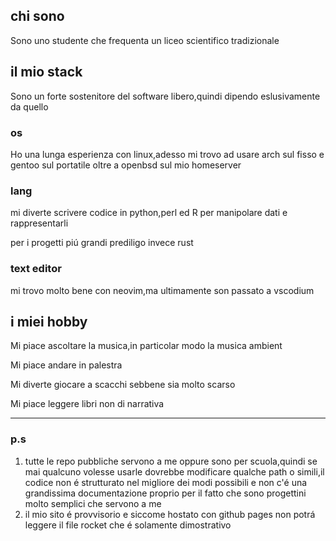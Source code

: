 ## chi sono
Sono uno studente che frequenta un liceo scientifico tradizionale
## il mio stack
Sono un forte sostenitore del software libero,quindi dipendo eslusivamente da quello
### os
Ho una lunga esperienza con linux,adesso mi trovo ad usare arch sul fisso e gentoo sul portatile oltre a openbsd sul mio homeserver
### lang
mi diverte scrivere codice in python,perl ed R per manipolare dati e rappresentarli 

per i progetti piú grandi prediligo invece rust
### text editor
mi trovo molto bene con neovim,ma ultimamente son passato a vscodium
## i miei hobby
Mi piace ascoltare la musica,in particolar modo la musica ambient

Mi piace andare in palestra

Mi diverte giocare a scacchi sebbene sia molto scarso

Mi piace leggere libri non di narrativa

------------------

### p.s

1. tutte le repo pubbliche servono a me oppure sono per scuola,quindi se mai qualcuno volesse usarle dovrebbe modificare qualche path o simili,il codice non é strutturato nel migliore dei modi possibili e non c'é una grandissima documentazione proprio per il fatto che sono progettini molto semplici che servono a me
2. il mio sito é provvisorio e siccome hostato con github pages non potrá leggere il file rocket che é solamente dimostrativo
